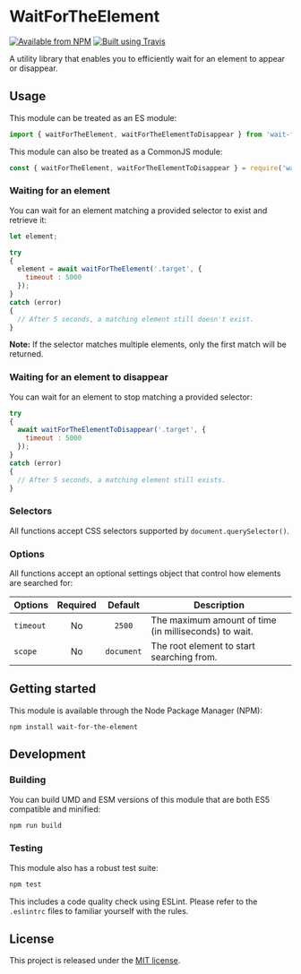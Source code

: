 # WaitForTheElement

[![Available from NPM](https://img.shields.io/npm/v/wait-for-the-element.svg?maxAge=900)](https://www.npmjs.com/package/wait-for-the-element)
[![Built using Travis](https://img.shields.io/travis/com/lsphillips/WaitForTheElement/master.svg?maxAge=900)](https://travis-ci.com/lsphillips/WaitForTheElement)

A utility library that enables you to efficiently wait for an element to appear or disappear.

## Usage

This module can be treated as an ES module:

``` js
import { waitForTheElement, waitForTheElementToDisappear } from 'wait-for-the-element';
```

This module can also be treated as a CommonJS module:

``` js
const { waitForTheElement, waitForTheElementToDisappear } = require('wait-for-the-element');
```

### Waiting for an element

You can wait for an element matching a provided selector to exist and retrieve it:

``` js
let element;

try
{
  element = await waitForTheElement('.target', {
    timeout : 5000
  });
}
catch (error)
{
  // After 5 seconds, a matching element still doesn't exist.
}
```

**Note:** If the selector matches multiple elements, only the first match will be returned.

### Waiting for an element to disappear

You can wait for an element to stop matching a provided selector:

``` js
try
{
  await waitForTheElementToDisappear('.target', {
    timeout : 5000
  });
}
catch (error)
{
  // After 5 seconds, a matching element still exists.
}
```

### Selectors

All functions accept CSS selectors supported by `document.querySelector()`.

### Options

All functions accept an optional settings object that control how elements are searched for:

| Options   | Required | Default    | Description                                           |
| --------- | :------: | :--------: | ----------------------------------------------------- |
| `timeout` | No       | `2500`     | The maximum amount of time (in milliseconds) to wait. |
| `scope`   | No       | `document` | The root element to start searching from.             |

## Getting started

This module is available through the Node Package Manager (NPM):

```
npm install wait-for-the-element
```

## Development

### Building

You can build UMD and ESM versions of this module that are both ES5 compatible and minified:

``` sh
npm run build
```

### Testing

This module also has a robust test suite:

``` sh
npm test
```

This includes a code quality check using ESLint. Please refer to the `.eslintrc` files to familiar yourself with the rules.

## License

This project is released under the [MIT license](LICENSE.txt).
